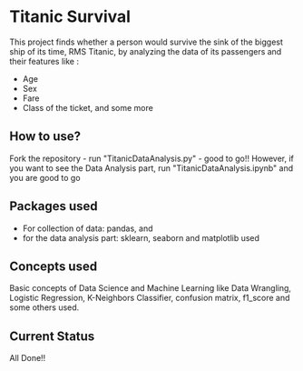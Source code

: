 # Titanic Survival
This project finds whether a person would survive the sink of the biggest ship of its time, RMS Titanic, by analyzing the data of its passengers and their features like : 
* Age
* Sex
* Fare
* Class of the ticket, and some more

## How to use?
Fork the repository - run "TitanicDataAnalysis.py" - good to go!!
However, if you want to see the Data Analysis part, run "TitanicDataAnalysis.ipynb" and you are good to go

## Packages used
* For collection of data: pandas, and
* for the data analysis part: sklearn, seaborn and matplotlib used

## Concepts used
Basic concepts of Data Science and Machine Learning like Data Wrangling, Logistic Regression, K-Neighbors Classifier, confusion matrix, f1_score and some others used.

## Current Status
All Done!!